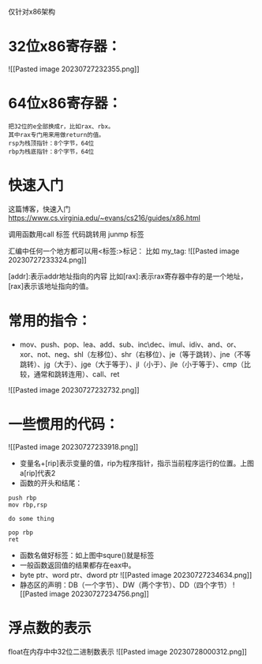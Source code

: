 仅针对x86架构
# 32位x86寄存器：
![[Pasted image 20230727232355.png]]

# 64位x86寄存器：
	把32位的e全部换成r，比如rax、rbx。
	其中rax专门用来用做return的值。
	rsp为栈顶指针：8个字节，64位
	rbp为栈底指针：8个字节，64位

# 快速入门
这篇博客，快速入门
https://www.cs.virginia.edu/~evans/cs216/guides/x86.html

调用函数用call  标签
代码跳转用 junmp 标签

汇编中任何一个地方都可以用<标签:>标记：
比如 my_tag:
![[Pasted image 20230727233324.png]]

\[addr\]:表示addr地址指向的内容
比如\[rax\]:表示rax寄存器中存的是一个地址，\[rax\]表示该地址指向的值。

# 常用的指令：
- mov、push、pop、lea、add、sub、inc\\dec、imul、idiv、and、or、xor、not、neg、shl（左移位）、shr（右移位）、je（等于跳转）、jne（不等跳转）、jg（大于）、jge（大于等于）、jl（小于）、jle（小于等于）、cmp（比较，通常和跳转连用）、call、ret

![[Pasted image 20230727232732.png]]

# 一些惯用的代码：
![[Pasted image 20230727233918.png]]
- 变量名+\[rip\]表示变量的值，rip为程序指针，指示当前程序运行的位置。上图a\[rip\]代表2
- 函数的开头和结尾：
```
push rbp
mov rbp,rsp

do some thing

pop rbp
ret
``` 
- 函数名做好标签：如上图中squre()就是标签
- 一般函数返回值的结果都存在eax中。
- byte ptr、word ptr、dword ptr
![[Pasted image 20230727234634.png]]
- 静态区的声明：DB（一个字节）、DW（两个字节）、DD（四个字节）
![[Pasted image 20230727234756.png]]

# 浮点数的表示

float在内存中中32位二进制数表示
![[Pasted image 20230728000312.png]]